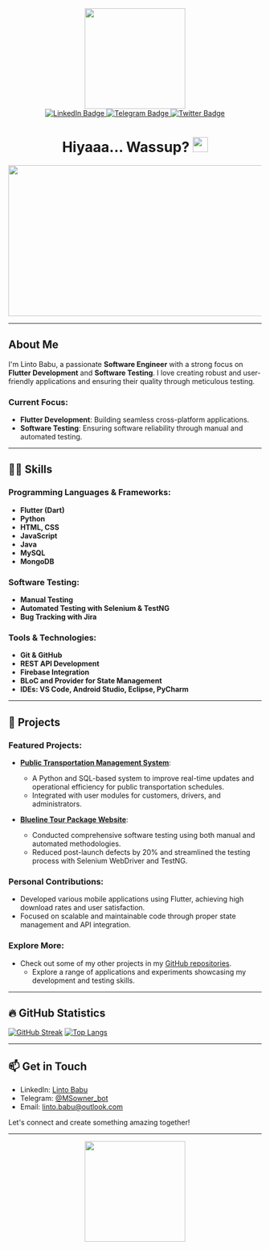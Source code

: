 <div id="header" align="center">
  <img src="https://media.giphy.com/media/bAQH7WXKqtIBrPs7sR/giphy.gif" width="200"/>
  <div id="badges">
    <a href="https://www.linkedin.com/in/linto-babu-b93673237/">
      <img src="https://img.shields.io/badge/LinkedIn-blue?style=for-the-badge&logo=linkedin&logoColor=white" alt="LinkedIn Badge"/>
    </a>
    <a href="https://t.me/MSowner_bot">
      <img src="https://img.shields.io/badge/Telegram-red?style=for-the-badge&logo=telegram&logoColor=white" alt="Telegram Badge"/>
    </a>
    <a href="https://twitter.com/no_capti0n">
      <img src="https://img.shields.io/badge/Twitter-blue?style=for-the-badge&logo=twitter&logoColor=white" alt="Twitter Badge"/>
    </a>
  </div>
  <img src="https://komarev.com/ghpvc/?username=time2strikeback&style=flat-square&color=blue" alt=""/>
  <h1>
    Hiyaaa... Wassup?
    <img src="https://media.giphy.com/media/hvRJCLFzcasrR4ia7z/giphy.gif" width="30px"/>
  </h1>
</div>

<div align="center">
  <img src="https://media.giphy.com/media/TqiwHbFBaZ4ti/giphy.gif" width="600" height="300"/>
</div>

---

## About Me

I'm Linto Babu, a passionate **Software Engineer** with a strong focus on **Flutter Development** and **Software Testing**. I love creating robust and user-friendly applications and ensuring their quality through meticulous testing.

### Current Focus:
- **Flutter Development**: Building seamless cross-platform applications.
- **Software Testing**: Ensuring software reliability through manual and automated testing.

---

## :man_technologist: Skills

### Programming Languages & Frameworks:
- **Flutter (Dart)**
- **Python**
- **HTML, CSS**
- **JavaScript**
- **Java**
- **MySQL**
- **MongoDB**

### Software Testing:
- **Manual Testing**
- **Automated Testing with Selenium & TestNG**
- **Bug Tracking with Jira**

### Tools & Technologies:
- **Git & GitHub**
- **REST API Development**
- **Firebase Integration**
- **BLoC and Provider for State Management**
- **IDEs: VS Code, Android Studio, Eclipse, PyCharm**

---

## :seedling: Projects

### Featured Projects:
- **[Public Transportation Management System](#)**:
  - A Python and SQL-based system to improve real-time updates and operational efficiency for public transportation schedules.
  - Integrated with user modules for customers, drivers, and administrators.

- **[Blueline Tour Package Website](#)**:
  - Conducted comprehensive software testing using both manual and automated methodologies.
  - Reduced post-launch defects by 20% and streamlined the testing process with Selenium WebDriver and TestNG.

### Personal Contributions:
- Developed various mobile applications using Flutter, achieving high download rates and user satisfaction.
- Focused on scalable and maintainable code through proper state management and API integration.

### Explore More:
- Check out some of my other projects in my [GitHub repositories](https://github.com/time2strikeback?tab=repositories).
  - Explore a range of applications and experiments showcasing my development and testing skills.

---

## :fire: GitHub Statistics

[![GitHub Streak](https://github-readme-streak-stats.herokuapp.com?user=time2strikeback&theme=highcontrast&date_format=M%20j%5B%2C%20Y%5D)](https://git.io/streak-stats)
[![Top Langs](https://github-readme-stats.vercel.app/api/top-langs/?username=time2strikeback&layout=compact&theme=vision-friendly-dark)](https://github.com/anuraghazra/github-readme-stats)

---

## :mailbox: Get in Touch

- LinkedIn: [Linto Babu](https://www.linkedin.com/in/linto-babu-b93673237/)
- Telegram: [@MSowner_bot](https://t.me/MSowner_bot)
- Email: linto.babu@outlook.com

Let's connect and create something amazing together!

---

<div align="center">
  <img src="https://media.giphy.com/media/WUlplcMpOCEmTGBtBW/giphy.gif" width="200" height="200"/>
</div>
